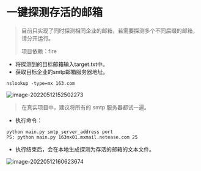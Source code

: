 # 一键探测存活的邮箱

> 目前只实现了同时探测相同企业的邮箱，若需要探测多个不同后缀的邮箱，请分开运行。
>
> 项目依赖：fire

- 将探测到的目标邮箱输入target.txt中。
- 获取目标企业的smtp邮箱服务器地址。

```
nslookup -type=mx 163.com
```

![image-20220512152502273](https://huihui-1258180155.cos.ap-nanjing.myqcloud.com/image-20220512152502273.png)

> 在真实项目中，建议将所有的 smtp 服务器都试一遍。

- 执行命令：

```
python main.py smtp_server_address port
PS: python main.py 163mx01.mxmail.netease.com 25
```

- 执行结束后，会在本地生成探测为存活的邮箱的文本文件。

![image-20220512160623674](https://huihui-1258180155.cos.ap-nanjing.myqcloud.com/image-20220512160623674.png)